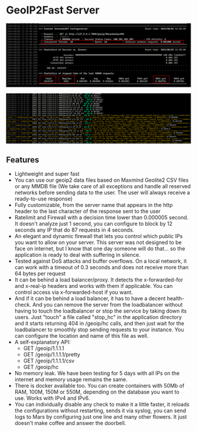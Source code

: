 # GeoIP2Fast Server

![](https://raw.githubusercontent.com/rabuchaim/geoip2fastserver/main/geoip2fastserver01.png)

![](https://raw.githubusercontent.com/rabuchaim/geoip2fastserver/main/geoip2fastserver02.png)

## Features
- Lightweight and super fast
- You can use our geoip2 data files based on Maxmind Geolite2 CSV files or any MMDB file (We take care of all exceptions and handle all reserved networks before sending data to the user. The user will always receive a ready-to-use response)
- Fully customizable, from the server name that appears in the http header to the last character of the response sent to the user
- Ratelimit and Firewall with a decision time lower than 0.000005 second. It doesn't analyze just 1 second, you can configure to block by 12 seconds any IP that do 87 requests in 4 seconds. 
- An elegant and dynamic firewall that lets you control which public IPs you want to allow on your server. This server was not designed to be face on internet, but I know that one day someone will do that... so the application is ready to deal with suffering in silence.
- Tested against DoS attacks and buffer overflows. On a local network, it can work with a timeout of 0.3 seconds and does not receive more than 64 bytes per request
- It can be behind a load balancer/proxy. It detects the x-forwarded-for and x-real-ip headers and works with them if applicable. You can control access via x-forwarded-host if you want.
- And if it can be behind a load balancer, it has to have a decent health-check. And you can remove the server from the loadbalancer without having to touch the loadbalancer or stop the service by taking down its users. Just "touch" a file called "stop_hc" in the application directory and it starts returning 404 in /geoip/hc calls, and then just wait for the loadbalancer to smoothly stop sending requests to your instance. You can configure the location and name of this file as well.
- A self-explanatory API:
  - GET /geoip/1.1.1.1
  - GET /geoip/1.1.1.1/pretty
  - GET /geoip/1.1.1.1/csv
  - GET /geoip/hc
- No memory leak. We have been testing for 5 days with all IPs on the internet and memory usage remains the same.
- There is docker available too. You can create containers with 50Mb of RAM, 100M, 150M or 550M, depending on the database you want to use. Works with IPv4 and IPv6.
- You can individually disable any check to make it a little faster, it reloads the configurations without restarting, sends it via syslog, you can send logs to Mars by configuring just one line and many other flowers. It just doesn't make coffee and answer the doorbell.
